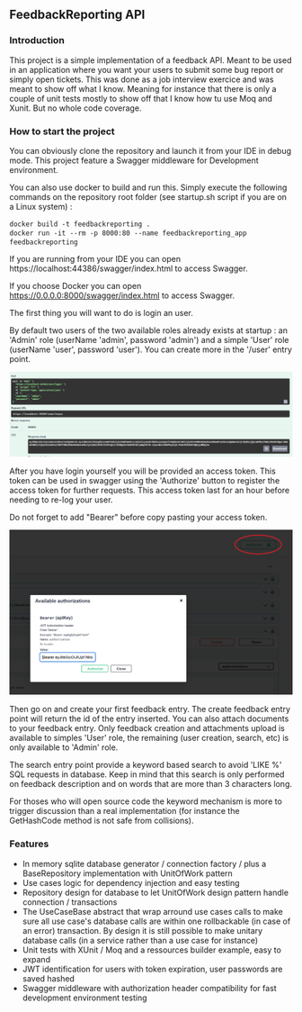 ## FeedbackReporting API

### Introduction
This project is a simple implementation of a feedback API. Meant to be used in an application where you want your users to submit some bug report or simply open tickets.
This was done as a job interview exercice and was meant to show off what I know. Meaning for instance that there is only a couple of unit tests mostly to show off that I know how tu use Moq and Xunit. But no whole code coverage.

### How to start the project
You can obviously clone the repository and launch it from your IDE in debug mode. This project feature a Swagger middleware for Development environment.

You can also use docker to build and run this. Simply execute the following commands on the repository root folder (see startup.sh script if you are on a Linux system) :

```
docker build -t feedbackreporting .
docker run -it --rm -p 8000:80 --name feedbackreporting_app feedbackreporting
```

If you are running from your IDE you can open https://localhost:44386/swagger/index.html to access Swagger.

If you choose Docker you can open https://0.0.0.0:8000/swagger/index.html to access Swagger.

The first thing you will want to do is login an user. 

By default two users of the two available roles already exists at startup : an 'Admin' role (userName 'admin', password 'admin') and a simple 'User' role (userName 'user', password 'user'). You can create more in the '/user' entry point.

![Admin login](/ReadmeImages/login_admin.PNG?raw=true "Admin login exemple")

After you have login yourself you will be provided an access token.
This token can be used in swagger using the 'Authorize' button to register the access token for further requests. This access token last for an hour before needing to re-log your user. 

Do not forget to add "Bearer" before copy pasting your access token.

![Access Token](/ReadmeImages/set_access_token_swagger.PNG?raw=true "Authorization header")

Then go on and create your first feedback entry. The create feedback entry point will return the id of the entry inserted. You can also attach documents to your feedback entry. Only feedback creation and attachments upload is available to simples 'User' role, the remaining (user creation, search, etc) is only available to 'Admin' role.

The search entry point provide a keyword based search to avoid 'LIKE %' SQL requests in database. Keep in mind that this search is only performed on feedback description and on words that are more than 3 characters long. 

For thoses who will open source code the keyword mechanism is more to trigger discussion than a real implementation (for instance the GetHashCode method is not safe from collisions).

### Features
- In memory sqlite database generator / connection factory / plus a BaseRepository implementation with UnitOfWork pattern
- Use cases logic for dependency injection and easy testing
- Repository design for database to let UnitOfWork design pattern handle connection / transactions
- The UseCaseBase abstract that wrap arround use cases calls to make sure all use case's database calls are within one rollbackable (in case of an error) transaction. By design it is still possible to make unitary database calls (in a service rather than a use case for instance)
- Unit tests with XUnit / Moq and a ressources builder example, easy to expand
- JWT identification for users with token expiration, user passwords are saved hashed
- Swagger middleware with authorization header compatibility for fast development environment testing